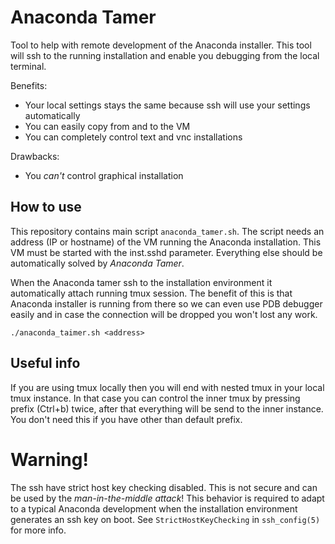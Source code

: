 # Anaconda Tamer
Tool to help with remote development of the Anaconda installer. This tool will ssh to the running installation and enable you debugging from the local terminal.

Benefits: 

* Your local settings stays the same because ssh will use your settings automatically
* You can easily copy from and to the VM
* You can completely control text and vnc installations

Drawbacks:

* You *can't* control graphical installation


## How to use
This repository contains main script `anaconda_tamer.sh`. The script needs an address (IP or hostname) of the VM running the Anaconda installation. This VM must be started with the inst.sshd parameter. Everything else should be automatically solved by *Anaconda Tamer*.

When the Anaconda tamer ssh to the installation environment it automatically attach running tmux session. The benefit of this is that Anaconda installer is running from there so we can even use PDB debugger easily and in case the connection will be dropped you won't lost any work.

``
./anaconda_taimer.sh <address>
``

## Useful info
If you are using tmux locally then you will end with nested tmux in your local tmux instance. In that case you can control the inner tmux by pressing prefix (Ctrl+b) twice, after that everything will be send to the inner instance. You don't need this if you have other than default prefix.

# Warning!
The ssh have strict host key checking disabled. This is not secure and can be used by the *man-in-the-middle attack*! This behavior is required to adapt to a typical Anaconda development when the installation environment generates an ssh key on boot. See `StrictHostKeyChecking` in `ssh_config(5)` for more info.
